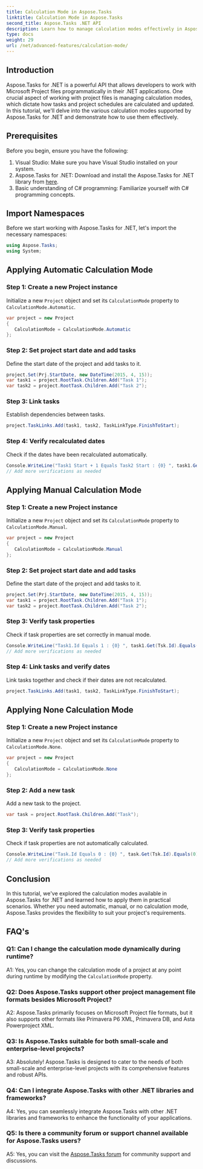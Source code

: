 ```yaml
---
title: Calculation Mode in Aspose.Tasks
linktitle: Calculation Mode in Aspose.Tasks
second_title: Aspose.Tasks .NET API
description: Learn how to manage calculation modes effectively in Aspose.Tasks for .NET to streamline project scheduling and task dependencies.
type: docs
weight: 29
url: /net/advanced-features/calculation-mode/
---
```

## Introduction

Aspose.Tasks for .NET is a powerful API that allows developers to work with Microsoft Project files programmatically in their .NET applications. One crucial aspect of working with project files is managing calculation modes, which dictate how tasks and project schedules are calculated and updated. In this tutorial, we'll delve into the various calculation modes supported by Aspose.Tasks for .NET and demonstrate how to use them effectively.

## Prerequisites

Before you begin, ensure you have the following:

1. Visual Studio: Make sure you have Visual Studio installed on your system.
2. Aspose.Tasks for .NET: Download and install the Aspose.Tasks for .NET library from [here](https://releases.aspose.com/tasks/net/).
3. Basic understanding of C# programming: Familiarize yourself with C# programming concepts.

## Import Namespaces

Before we start working with Aspose.Tasks for .NET, let's import the necessary namespaces:

```csharp
using Aspose.Tasks;
using System;


```

## Applying Automatic Calculation Mode

### Step 1: Create a new Project instance

Initialize a new `Project` object and set its `CalculationMode` property to `CalculationMode.Automatic`.

```csharp
var project = new Project
{
   CalculationMode = CalculationMode.Automatic
};
```

### Step 2: Set project start date and add tasks

Define the start date of the project and add tasks to it.

```csharp
project.Set(Prj.StartDate, new DateTime(2015, 4, 15));
var task1 = project.RootTask.Children.Add("Task 1");
var task2 = project.RootTask.Children.Add("Task 2");
```

### Step 3: Link tasks

Establish dependencies between tasks.

```csharp
project.TaskLinks.Add(task1, task2, TaskLinkType.FinishToStart);
```

### Step 4: Verify recalculated dates

Check if the dates have been recalculated automatically.

```csharp
Console.WriteLine("Task1 Start + 1 Equals Task2 Start : {0} ", task1.Get(Tsk.Start).AddDays(1).Equals(task2.Get(Tsk.Start)));
// Add more verifications as needed
```

## Applying Manual Calculation Mode

### Step 1: Create a new Project instance

Initialize a new `Project` object and set its `CalculationMode` property to `CalculationMode.Manual`.

```csharp
var project = new Project
{
   CalculationMode = CalculationMode.Manual
};
```

### Step 2: Set project start date and add tasks

Define the start date of the project and add tasks to it.

```csharp
project.Set(Prj.StartDate, new DateTime(2015, 4, 15));
var task1 = project.RootTask.Children.Add("Task 1");
var task2 = project.RootTask.Children.Add("Task 2");
```

### Step 3: Verify task properties

Check if task properties are set correctly in manual mode.

```csharp
Console.WriteLine("Task1.Id Equals 1 : {0} ", task1.Get(Tsk.Id).Equals(1));
// Add more verifications as needed
```

### Step 4: Link tasks and verify dates

Link tasks together and check if their dates are not recalculated.

```csharp
project.TaskLinks.Add(task1, task2, TaskLinkType.FinishToStart);
```

## Applying None Calculation Mode

### Step 1: Create a new Project instance

Initialize a new `Project` object and set its `CalculationMode` property to `CalculationMode.None`.

```csharp
var project = new Project
{
   CalculationMode = CalculationMode.None
};
```

### Step 2: Add a new task

Add a new task to the project.

```csharp
var task = project.RootTask.Children.Add("Task");
```

### Step 3: Verify task properties

Check if task properties are not automatically calculated.

```csharp
Console.WriteLine("Task.Id Equals 0 : {0} ", task.Get(Tsk.Id).Equals(0));
// Add more verifications as needed
```

## Conclusion

In this tutorial, we've explored the calculation modes available in Aspose.Tasks for .NET and learned how to apply them in practical scenarios. Whether you need automatic, manual, or no calculation mode, Aspose.Tasks provides the flexibility to suit your project's requirements.

## FAQ's

### Q1: Can I change the calculation mode dynamically during runtime?

A1: Yes, you can change the calculation mode of a project at any point during runtime by modifying the `CalculationMode` property.

### Q2: Does Aspose.Tasks support other project management file formats besides Microsoft Project?

A2: Aspose.Tasks primarily focuses on Microsoft Project file formats, but it also supports other formats like Primavera P6 XML, Primavera DB, and Asta Powerproject XML.

### Q3: Is Aspose.Tasks suitable for both small-scale and enterprise-level projects?

A3: Absolutely! Aspose.Tasks is designed to cater to the needs of both small-scale and enterprise-level projects with its comprehensive features and robust APIs.

### Q4: Can I integrate Aspose.Tasks with other .NET libraries and frameworks?

A4: Yes, you can seamlessly integrate Aspose.Tasks with other .NET libraries and frameworks to enhance the functionality of your applications.

### Q5: Is there a community forum or support channel available for Aspose.Tasks users?

A5: Yes, you can visit the [Aspose.Tasks forum](https://forum.aspose.com/c/tasks/15) for community support and discussions.
